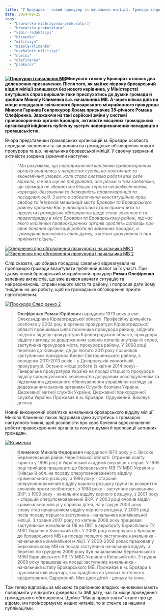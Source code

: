 ```yaml
---
title: "У Броварах - новий прокурор та начальник міліції. Громада запрошує їх на діалог"
date: 2014-09-25
tags: 
  - "brovarska-mizhrayonna-prokuratura"
  - "brovarska-prokuratura"
  - "vibir-redaktsiyi"
  - "klimenko"
  - "militsiya"
  - "mikola-klimenko"
  - "nachalnik-militsiyi"
  - "novini"
  - "olefirenko"
  - "prokuror"
---
```


**[![Прокурор і начальник МВ](https://mpz.brovary.org/wp-content/uploads/2014/09/Prokuror-i-nachalnik-MV.jpg)](https://mpz.brovary.org/wp-content/uploads/2014/09/Prokuror-i-nachalnik-MV.jpg)Минулого тижня у Броварах сталось два доленосних призначення. Після того, як майже півроку броварський відділ міліції залишався без нового керівника, у Міністерстві внутрішніх справ вирішили таки прислухатись до думки громади й зробили Миколу Клименка в.о. начальника МВ. А через кілька днів на місце нещодавно звільненого броварського міжрайонного прокурора Миколи Гарника Генпрокурор Ярема призначив 35-річного Романа Олефіренка. Зважаючи на такі серйозні зміни у системі правоохоронних органів Броварів, активісти місцевих громадських організацій ініціюють публічну зустріч новопризначених посадовців з громадськістю.** 

Вчора представники громадських організацій м. Бровари особисто передали звернення та запросили на громадське обговорення нового прокурора та в.о. начальника броварської міліції. У своєму зверненні активісти зокрема зазначили наступне:

> "_Ми розуміємо, що новопризначені керівники правоохоронних органів опинились у непростих суспільно-політичних та економічних умовах, коли стара система роботи вже себе віджила, а нова іще не побудована, але разом із тим заявляємо, що громада не збирається більше терпіти непрофесіоналізм, корупцію, беззаконня та безкарність правоохоронців та посадових осіб. З метою забезпечення конституційних прав, свобод та інтересів мешканців міста Бровари та Броварського району просимо Вас у найкоротший строк призначити та провести громадське обговорення щодо стану законності та правопорядку в місті Бровари та Броварському районі, під час якого керівники правоохоронних органів зроблять доповідь про своє бачення організації роботи на займаних посадах, а громадяни висловлять свою думку, з метою урахування її при прийнятті рішень"._

[![Звернення про обговорення прокурора і начальника МВ 1](https://mpz.brovary.org/wp-content/uploads/2014/09/Zvernennya-pro-obgovorennya-prokurora-i-nachalnika-MV-1.jpg)](https://mpz.brovary.org/wp-content/uploads/2014/09/Zvernennya-pro-obgovorennya-prokurora-i-nachalnika-MV-1.jpg)[![Звернення про обговорення прокурора і начальника МВ 2](https://mpz.brovary.org/wp-content/uploads/2014/09/Zvernennya-pro-obgovorennya-prokurora-i-nachalnika-MV-2.jpg)](https://mpz.brovary.org/wp-content/uploads/2014/09/Zvernennya-pro-obgovorennya-prokurora-i-nachalnika-MV-2.jpg)

Слід сказати, що обидва посадовці схвально відреагували на пропозицію громади влаштувати публічний діалог за їх участі. При цьому новий броварський міжрайонний прокурор **Роман Олефіренко** запевнив активістів, що вже взявся вивчати ситуацію та найрезонансніші справи нашого міста та району, і попросив дати йому тиждень на цю роботу, щоб на громадське обговорення прийти підготовленим.

[![Прокурор Олефіренко 2](https://mpz.brovary.org/wp-content/uploads/2014/09/Prokuror-Olefirenko-2.jpg)](https://mpz.brovary.org/wp-content/uploads/2014/09/Prokuror-Olefirenko-2.jpg)

> **Олефіренко Роман Юрійович** народився 1979 року в смт. Олександрівка Кіровоградської області. Професійну діяльність розпочав у 2002 році в органах прокуратури Кіровоградської області пройшовши шлях помічника прокурора району, слідчого слідчого відділу прокуратури Кіровоградської області, прокурора відділу нагляду за додержанням законів органів внутрішніх справ, заступника прокурора міста, прокурора району. У 2008 році переїхав до Київщини, де до лютого 2011 року працював заступником прокурора Києво-Святошинського району, а впродовж 2011-2013 років - у Дніпровській екологічній прокуратурі. Останнє місце роботи (з квітня 2014 року) - Генеральна прокуратура Україна на посаді старшого прокурора відділу процесуального керівництва досудовим розслідуванням та підтримання державного обвинувачення управління нагляду за додержанням законів органами Служби безпеки України, Державної митної служби України, Державної прикордонної служби України. Проживає в м. Бровари. Одружений. Виховує доньку.

Новий виконуючий обов'язки начальника броварського відділу міліції Микола Клименко також підтримав ідею зустрітись з громадою наступного тижня, щоб розповісти про своє бачення вдосконалення роботи правоохоронних органів та почути думки й пропозиції активних громадян.

[![Клименко](https://mpz.brovary.org/wp-content/uploads/2014/09/Klimenko.jpg)](https://mpz.brovary.org/wp-content/uploads/2014/09/Klimenko.jpg)

> **Клименко Микола Федорович** народився 1970 року у с. Високе Березнянський район Чернігівської області. Отримав освіту юриста у 1996 році в Українській академії внутрішніх справ. У 1995 році прийшов працювати до броварського МВ ГУ МВС України в Київській обл. на посаду оперуповноваженого відділу кримінального розшуку, з 1996 року - старший оперуповноважений відділу карного розшуку групи по розкриттю злочинів проти особистості, з 1998 року - заступник начальника ВКР, з 1999 року - начальник відділу карного розшуку, з 2001 року - старший оперуповноважений ВКР. У 2003 році очолив відділ кримінальної міліції у справах дітей, на у грудні 2003 року знову став начальником відділу карного розшуку. У 2005 році посів посаду першого заступника - начальника кримінальної міліції. З травня 2007 року по квітень 2008 року працював заступником начальника ЛВ на ПВТ в аеропорту Бориспільно ГУ МВС України в Київський обл. У 2008 році повернувся у Бровари до броварського МВ на посаду першого заступника начальника - начальника кримінальної міліції. У 2008-2009 роках працював у Березанському МВ на посаді заступника начальника відділу, з березня по групдень 2009 року був начальником Березанського МВМ Баришівського РВ ГУ МВС України в Київській обл. З грудня 2009 року працював на посаді заступника начальника - начальника штабу Броварського МВ. Проживає в м. Бровари в однокімнатній квартирі, яка придбана на умовах іпотечного кредитування. Одружений. Має двох дітей - доньку та сина.

Тож тепер відповідь за міською та районною владою: чиновники мають повідомити у відкритих джерелах та ЗМІ дату, час та місце проведення громадського обговорення. Щойно "Маєш право знати" стане про це відомо, ми проінформуємо наших читачів, то ж стежте за нашими публікаціями.
